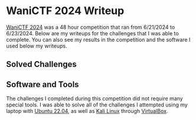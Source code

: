 # WaniCTF 2024 Writeup

[WaniCTF 2024](https://wanictf.org/) was a 48 hour competition that ran from 6/21/2024 to 6/23/2024. Below are my writeups for the challenges that I was able to complete. You can also see my results
in the competition and the software I used below my writeups.

## Solved Challenges



## Software and Tools

The challenges I completed during this competition did not require many special tools. I was able to solve all of the challenges I attempted using my laptop with [Ubuntu 22.04](https://ubuntu.com/desktop), as well as [Kali Linux](https://www.kali.org/) through [VirtualBox](https://www.virtualbox.org/).
